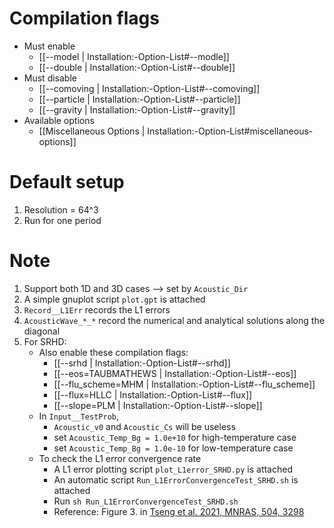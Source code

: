 # Compilation flags
- Must enable
   - [[--model | Installation:-Option-List#--modle]]
   - [[--double | Installation:-Option-List#--double]]
- Must disable
   - [[--comoving | Installation:-Option-List#--comoving]]
   - [[--particle | Installation:-Option-List#--particle]]
   - [[--gravity | Installation:-Option-List#--gravity]]
- Available options
   - [[Miscellaneous Options | Installation:-Option-List#miscellaneous-options]]


# Default setup
1. Resolution = 64^3
2. Run for one period


# Note
1. Support both 1D and 3D cases --> set by `Acoustic_Dir`
2. A simple gnuplot script `plot.gpt` is attached
3. `Record__L1Err` records the L1 errors
4. `AcousticWave_*_*` record the numerical and analytical solutions along the diagonal
5. For SRHD:
   - Also enable these compilation flags:
      - [[--srhd | Installation:-Option-List#--srhd]]
      - [[--eos=TAUBMATHEWS | Installation:-Option-List#--eos]]
      - [[--flu_scheme=MHM | Installation:-Option-List#--flu_scheme]]
      - [[--flux=HLLC | Installation:-Option-List#--flux]]
      - [[--slope=PLM | Installation:-Option-List#--slope]]
   - In `Input__TestProb`,
      - `Acoustic_v0` and `Acoustic_Cs` will be useless
      - set `Acoustic_Temp_Bg = 1.0e+10` for high-temperature case
      - set `Acoustic_Temp_Bg = 1.0e-10` for low-temperature case
   - To check the L1 error convergence rate
      - A L1 error plotting script `plot_L1error_SRHD.py` is attached
      - An automatic script `Run_L1ErrorConvergenceTest_SRHD.sh` is attached
      - Run `sh Run_L1ErrorConvergenceTest_SRHD.sh`
      - Reference: Figure 3. in [Tseng et al. 2021, MNRAS, 504, 3298](https://doi.org/10.1093/mnras/stab1006)
